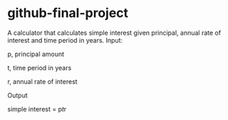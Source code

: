 # github-final-project


A calculator that calculates simple interest given principal, annual rate of interest and time period in years.
Input:

   p, principal amount
   
   t, time period in years
   
   r, annual rate of interest
   
Output

   simple interest = p*t*r
